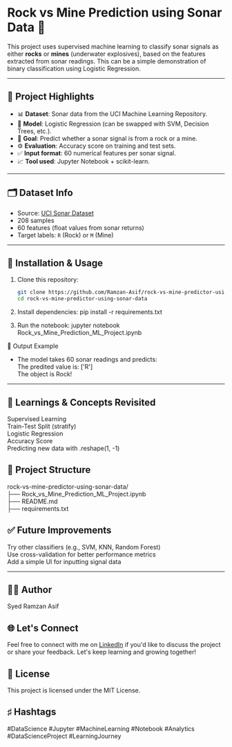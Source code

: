 # Rock vs Mine Prediction using Sonar Data 🎯

This project uses supervised machine learning to classify sonar signals as either **rocks** or **mines** (underwater explosives), based on the features extracted from sonar readings. This can be a simple demonstration of binary classification using Logistic Regression.

---

## 📌 Project Highlights

- 📊 **Dataset**: Sonar data from the UCI Machine Learning Repository.
- 🤖 **Model**: Logistic Regression (can be swapped with SVM, Decision Trees, etc.).
- 🧠 **Goal**: Predict whether a sonar signal is from a rock or a mine.
- ⚙️ **Evaluation**: Accuracy score on training and test sets.
- ✅ **Input format**: 60 numerical features per sonar signal.
- 📈 **Tool used**: Jupyter Notebook + scikit-learn.

---

## 🗂 Dataset Info

- Source: [UCI Sonar Dataset](https://archive.ics.uci.edu/ml/datasets/connectionist+bench+(sonar,+mines+vs.+rocks))
- 208 samples
- 60 features (float values from sonar returns)
- Target labels: `R` (Rock) or `M` (Mine)

---

## 🔧 Installation & Usage

1. Clone this repository:
   ```bash
   git clone https://github.com/Ramzan-Asif/rock-vs-mine-predictor-using-sonar-data.git
   cd rock-vs-mine-predictor-using-sonar-data

2. Install dependencies:
    pip install -r requirements.txt

3. Run the notebook:
    jupyter notebook Rock_vs_Mine_Prediction_ML_Project.ipynb

🚀 Output Example
- The model takes 60 sonar readings and predicts:  
    The predited value is:  ['R']  
    The object is Rock!

---

## 🧠 Learnings & Concepts Revisited  
  Supervised Learning  
  Train-Test Split (stratify)  
  Logistic Regression  
  Accuracy Score  
  Predicting new data with .reshape(1, -1)  

## 📁 Project Structure
  rock-vs-mine-predictor-using-sonar-data/  
  ├── Rock_vs_Mine_Prediction_ML_Project.ipynb  
  ├── README.md  
  ├── requirements.txt  

## ✅ Future Improvements
  Try other classifiers (e.g., SVM, KNN, Random Forest)  
  Use cross-validation for better performance metrics  
  Add a simple UI for inputting signal data  

---

## 🧑‍💻 Author
   Syed Ramzan Asif

## 🌐 Let's Connect
   Feel free to connect with me on [LinkedIn](linkedin.com/in/Ramzan-Asif/) if you'd like to discuss the project or share your feedback. Let's keep learning and growing together!

## 📜 License
  This project is licensed under the MIT License.

## ♯ Hashtags
#DataScience #Jupyter #MachineLearning #Notebook #Analytics #DataScienceProject #LearningJourney
